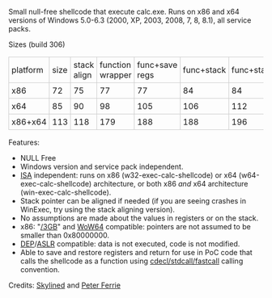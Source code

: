 <p>Small null-free shellcode that execute calc.exe. Runs on x86 and x64 versions of Windows 5.0-6.3 (2000, XP, 2003, 2008, 7, 8, 8.1), all service packs. </p><p>Sizes (build 306) <table class="wikitable"><tr><td style="border: 1px solid #ccc; padding: 5px;"> platform </td><td style="border: 1px solid #ccc; padding: 5px;"> size </td><td style="border: 1px solid #ccc; padding: 5px;"> stack align </td><td style="border: 1px solid #ccc; padding: 5px;"> function wrapper </td><td style="border: 1px solid #ccc; padding: 5px;"> func+save regs </td><td style="border: 1px solid #ccc; padding: 5px;"> func+stack </td><td style="border: 1px solid #ccc; padding: 5px;"> func+stack+regs </td></tr> <tr><td style="border: 1px solid #ccc; padding: 5px;"> x86 </td><td style="border: 1px solid #ccc; padding: 5px;"> 72 </td><td style="border: 1px solid #ccc; padding: 5px;"> 75 </td><td style="border: 1px solid #ccc; padding: 5px;"> 77 </td><td style="border: 1px solid #ccc; padding: 5px;"> 77 </td><td style="border: 1px solid #ccc; padding: 5px;"> 84 </td><td style="border: 1px solid #ccc; padding: 5px;"> 84 </td></tr> <tr><td style="border: 1px solid #ccc; padding: 5px;"> x64 </td><td style="border: 1px solid #ccc; padding: 5px;"> 85 </td><td style="border: 1px solid #ccc; padding: 5px;"> 90 </td><td style="border: 1px solid #ccc; padding: 5px;"> 98 </td><td style="border: 1px solid #ccc; padding: 5px;"> 105 </td><td style="border: 1px solid #ccc; padding: 5px;"> 106 </td><td style="border: 1px solid #ccc; padding: 5px;"> 112 </td></tr> <tr><td style="border: 1px solid #ccc; padding: 5px;"> x86+x64 </td><td style="border: 1px solid #ccc; padding: 5px;"> 113 </td><td style="border: 1px solid #ccc; padding: 5px;"> 118 </td><td style="border: 1px solid #ccc; padding: 5px;"> 179 </td><td style="border: 1px solid #ccc; padding: 5px;"> 188 </td><td style="border: 1px solid #ccc; padding: 5px;"> 188 </td><td style="border: 1px solid #ccc; padding: 5px;"> 196 </td></tr> </table></p><p>Features: <ul><li>NULL Free </li><li>Windows version and service pack independent. </li><li><a href="http://en.wikipedia.org/wiki/Instruction_set" rel="nofollow">ISA</a> independent: runs on x86 (w32-exec-calc-shellcode) or x64 (w64-exec-calc-shellcode) architecture, or both x86 <i>and</i> x64 architecture (win-exec-calc-shellcode). </li><li>Stack pointer can be aligned if needed (if you are seeing crashes in WinExec, try using the stack aligning version). </li><li>No assumptions are made about the values in registers or on the stack. </li><li>x86: &quot;<a href="http://en.wikipedia.org/wiki/3_GB_barrier" rel="nofollow">/3GB</a>&quot; and <a href="http://en.wikipedia.org/wiki/WoW64" rel="nofollow">WoW64</a> compatible: pointers are not assumed to be smaller than 0x80000000. </li><li><a href="http://en.wikipedia.org/wiki/Data_Execution_Prevention" rel="nofollow">DEP</a>/<a href="http://en.wikipedia.org/wiki/Address_space_layout_randomization" rel="nofollow">ASLR</a> compatible: data is not executed, code is not modified. </li><li>Able to save and restore registers and return for use in PoC code that calls the shellcode as a function using <a href="http://en.wikipedia.org/wiki/X86_calling_conventions" rel="nofollow">cdecl/stdcall/fastcall</a> calling convention. </li></ul></p><p>Credits: <a href="http://skypher.com/">Skylined</a> and <a href="http://pferrie.host22.com/">Peter Ferrie</a></p>